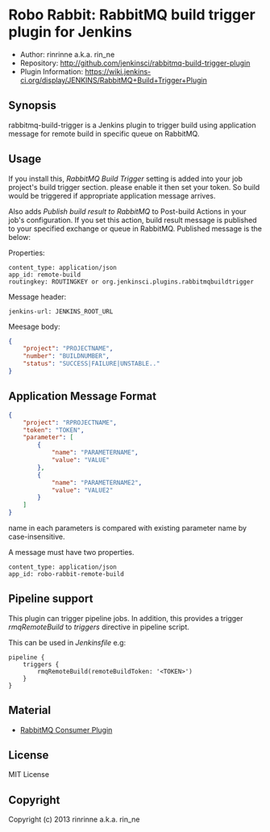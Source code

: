 Robo Rabbit: RabbitMQ build trigger plugin for Jenkins
=======================================================

* Author: rinrinne a.k.a. rin_ne
* Repository: http://github.com/jenkinsci/rabbitmq-build-trigger-plugin
* Plugin Information: https://wiki.jenkins-ci.org/display/JENKINS/RabbitMQ+Build+Trigger+Plugin

Synopsis
------------------------

rabbitmq-build-trigger is a Jenkins plugin to trigger build using application message for remote build in specific queue on RabbitMQ.

Usage
------------------------

If you install this, *RabbitMQ Build Trigger* setting is added into your job project's build trigger section. please enable it then set your token. So build would be triggered if appropriate application message arrives.

Also adds *Publish build result to RabbitMQ* to Post-build Actions in your job's configuration. If you set this action, build result message is published to your specified exchange or queue in RabbitMQ. Published message is the below:

Properties:
```
content_type: application/json
app_id: remote-build
routingkey: ROUTINGKEY or org.jenkinsci.plugins.rabbitmqbuildtrigger
```

Message header:
```
jenkins-url: JENKINS_ROOT_URL
```

Meesage body:
```json
{
    "project": "PROJECTNAME",
    "number": "BUILDNUMBER",
    "status": "SUCCESS|FAILURE|UNSTABLE.."
}
```

Application Message Format
------------------------

```json
{
    "project": "RPROJECTNAME",
    "token": "TOKEN",
    "parameter": [
        {
            "name": "PARAMETERNAME",
            "value": "VALUE"
        },
        {
            "name": "PARAMETERNAME2",
            "value": "VALUE2"
        }
    ]
}
```

name in each parameters is compared with existing parameter name by case-insensitive.

A message must have two properties.

```
content_type: application/json
app_id: robo-rabbit-remote-build
```

Pipeline support
------------------------

This plugin can trigger pipeline jobs. In addition, this provides a trigger *rmqRemoteBuild*
to *triggers* directive in pipeline script.

This can be used in *Jenkinsfile* e.g:

```
pipeline {
    triggers {
        rmqRemoteBuild(remoteBuildToken: '<TOKEN>')
    }
}
```

Material
------------------------

* [RabbitMQ Consumer Plugin][rabbitmq-consumer]

[rabbitmq-consumer]: http://wiki.jenkins-ci.org/display/JENKINS/RabbitMQ+Consumer+Plugin

License
------------------------

MIT License

Copyright
------------------------

Copyright (c) 2013 rinrinne a.k.a. rin_ne
